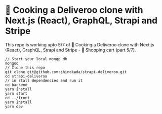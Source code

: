 # 🍝 Cooking a Deliveroo clone with Next.js (React), GraphQL, Strapi and Stripe

This repo is working upto 5/7 of 🍝 Cooking a Deliveroo clone with Next.js (React), GraphQL, Strapi and Stripe - 🛒 Shopping cart (part 5/7).


```
// Start your local mongo db
mongod
// Clone this repo
git clone git@github.com:shinokada/strapi-deliveroo.git
cd strapi-deliveroo
// in stall dependencies and run it
cd backend
yarn install
yarn start
cd ../front
yarn install
yarn dev
```